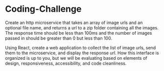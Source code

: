# Coding-Challenge

Create an http microservice that takes an array of image urls and an optional file name, and returns a url to a zip folder containing all the images. The response time should be less than 100ms and the number of images passed in should be greater than 0 but less than 100.

Using React, create a web application to collect the list of image urls, send them to the microservice, and display the response url. How this interface is organized is up to you, but we will be evaluating based on elements of design, responsiveness, accessibility, and code cleanliness.
